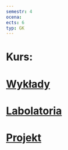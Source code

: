```yaml
---
semestr: 4
ocena: 
ects: 6
typ: GK
---
```


# Kurs:
# [Wykłady](/Notatki/Semestr%204/Organizacja%20i%20architektura%20komputerów/Wykłady/Wykłady.md)
# [Labolatoria](/Notatki/Semestr%204/Organizacja%20i%20architektura%20komputerów/Labolatoria/Labolatoria.md)
# [Projekt](/Notatki/Semestr%204/Organizacja%20i%20architektura%20komputerów/Projekt/Projekt.md)
